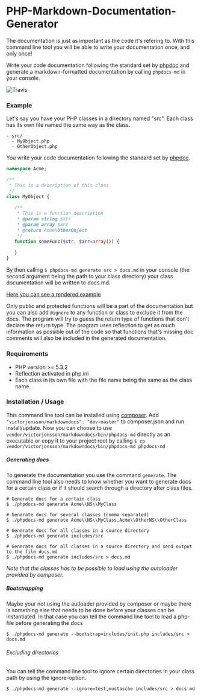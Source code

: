 # PHP-Markdown-Documentation-Generator

The documentation is just as important as the code it's refering to. With this command line tool 
you will be able to write your documentation once, and only once! 

Write your code documentation following the standard set by [phpdoc](http://www.phpdoc.org/) and generate a markdown-formatted
documentation by calling `phpdocs-md` in your console.

![Travis](https://travis-ci.org/victorjonsson/PHP-Markdown-Documentation-Generator.svg)

### Example

Let's say you have your PHP classes in a directory named "src". Each class has its own file named the same way as the class.

```
- src/
  - MyObject.php
  - OtherObject.php
```

You write your code documentation following the standard set by [phpdoc](http://www.phpdoc.org/). 

```php
namespace Acme;

/**
 * This is a description of this class
 */
class MyObject {
   
   /**
    * This is a function description
    * @param string $str
    * @param array $arr
    * @return Acme\OtherObject
    */
   function someFunc($str, $arr=array()) {
   
   }
}
```

By then calling `$ phpdocs-md generate src > docs.md` in your console (the second argument being the path
to your class directory) your class documentation will be written to docs.md.

[Here you can see a rendered example](https://github.com/victorjonsson/PHP-Markdown-Documentation-Generator/blob/master/docs.md)

Only public and protected functions will be a part of the documentation but you can also add `@ignore` to any function or class to exclude it from the docs. The program will try to guess the return type of functions that don't declare the return type. The program uses reflection to get as much information as possible out of the code so that functions that's missing doc comments will also be  included in the generated documentation.

### Requirements

- PHP version >= 5.3.2
- Reflection activated in php.ini
- Each class in its own file with the file name being the same as the class name.

### Installation / Usage

This command line tool can be installed using [composer](https://getcomposer.org/). Add `"victorjonsson/markdowndocs": "dev-master"` to composer.json and run install/update. Now you can choose to use `vendor/victorjonsson/markdowndocs/bin/phpdocs-md` directly as an executable or copy it to your project root by calling `$ cp vendor/victorjonsson/markdowndocs/bin/phpdocs-md phpdocs-md`

##### Generating docs

To generate the documentation you use the command `generate`. The command line tool also needs to know whether you want to generate docs for a certain class or if it should search through a directory after class files.

```
# Generate docs for a certain class
$ ./phpdocs-md generate Acme\\NS\\MyClass 

# Generate docs for several classes (comma separated)
$ ./phpdocs-md generate Acme\\NS\\MyClass,Acme\\OtherNS\\OtherClass 

# Generate docs for all classes in a source directory
$ ./phpdocs-md generate includes/src

# Generate docs for all classes in a source directory and send output to the file docs.md
$ ./phpdocs-md generate includes/src > docs.md
```

*Note that the classes has to be possible to load using the autoloader provided by composer.*

##### Bootstrapping

Maybe your not using the autloader provided by composer or maybe there is something else that needs to be done before your classes can be instantiated. In that case you can tell the command line tool to load a php-file before generating the docs

`$ ./phpdocs-md generate --bootstrap=includes/init.php includes/src > docs.md`

######  Excluding directories

You can tell the command line tool to ignore certain directories in your class path by using the ignore-option.

`$ ./phpdocs-md generate --ignore=test,mustasche includes/src > docs.md`
